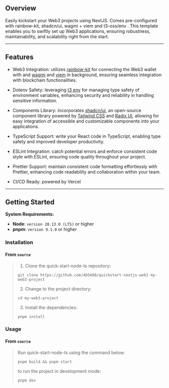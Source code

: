 ## Overview

Easily kickstart your Web3 projects using NextJS. Comes pre-configured with rainbow-kit, shadcn/ui, wagmi + viem and t3-oss/env . This template enables you to swiftly set up Web3 applications, ensuring robustness, maintainability, and scalability right from the start.

---

## Features

- Web3 Integration: utilizes [rainbow-kit](https://www.rainbowkit.com/docs/introduction) for connecting the Web3 wallet with and [wagmi](https://wagmi.sh/react/getting-started) and [viem](https://viem.sh/docs/getting-started) in background, ensuring seamless integration with blockchain functionalities.

- Dotenv Safety: leveraging [t3 env](https://env.t3.gg/docs/introduction) for managing type safety of environment variables, enhancing security and reliability in handling sensitive information.

- Components Library: incorporates [shadcn/ui](https://ui.shadcn.com/docs), an open-source component library powered by [Tailwind CSS](https://tailwindcss.com/docs/installation) and [Radix UI](https://www.radix-ui.com/themes/docs/overview/getting-started), allowing for easy integration of accessible and customizable components into your applications.

- TypeScript Support: write your React code in TypeScript, enabling type safety and improved developer productivity.

- ESLint Integration: catch potential errors and enforce consistent code style with ESLint, ensuring code quality throughout your project.

- Prettier Support: maintain consistent code formatting effortlessly with Prettier, enhancing code readability and collaboration within your team.

- CI/CD Ready: powered by Vercel

---

## Getting Started

**System Requirements:**

- **Node**: `version 20.13.0 (LTS)` or higher
- **pnpm**: `version 9.1.0` or higher

### Installation

<h4>From <code>source</code></h4>

> 1. Clone the quick-start-node-ts repository:
>
> ```console
> git clone https://github.com/4D5A90/quickstart-nextjs-web3 my-web3-project
> ```
>
> 2. Change to the project directory:
>
> ```console
> cd my-web3-project
> ```
>
> 3. Install the dependencies:
>
> ```console
> pnpm install
> ```

### Usage

<h4>From <code>source</code></h4>

> Run quick-start-node-ts using the command below:
>
> ```console
> pnpm build && pnpm start
> ```
>
> to run the project in development mode:
>
> ```console
> pnpm dev
> ```
